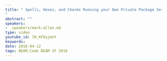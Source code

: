 ```yaml
---
title: " Spells, Hexes, and Charms Running your Own Private Package Service - Code BEAM SF 2018
"
abstract: ""
speakers:
- _speakers/mark-allen.md
type: video
youtube_id: lN_KFDyjmnY
keywords: 
date: 2018-04-12
tags: BEAM,Code BEAM SF 2018
---
```

